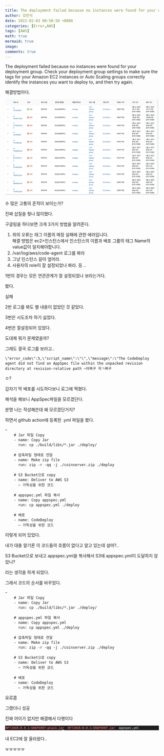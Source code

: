 ```yaml
---
title: The deployment failed because no instances were found for your deployment group. AWS 해결방법
author: 강민석
date: 2022-02-03 00:50:50 +0800
categories: [Error,AWS]
tags: [AWS]
math: true
mermaid: true
image: 
comments: true
---
```


The deployment failed because no instances were found for your deployment group. Check your deployment group settings to make sure the tags for your Amazon EC2 instances or Auto Scaling groups correctly identify the instances you want to deploy to, and then try again.

해결방법이다.

![](/assets/img/sample/aws/deploy.png)


수 많은 고통의 흔적이 보이는가?

진짜 삽질을 줫나 많이했다.

구글링을 하다보면 크게 3가지 방법을 알려준다.

1. 위의 오류는 태그 이름의 매칭 실패에 관한 에러입니다.  
해결 방법은 ec2>인스턴스에서 인스턴스의 이름과 배포 그룹의 태그 Name의 value값이 일치해야합니다.
2. /var/log/aws/code-agent 로그를 봐라
3. 그냥 인스턴스 갈아 엎어라.
4. 사용자의 role이 잘 설정되었나 봐라.
등 ..

1번의 경우는 모든 연관관계가 잘 설정되었나 보라는거다.

봤다.

실패

2번 로그를 봐도 별 내용이 없었던 것 같았다.

3번은 시도조차 하기 싫었다. 

4번은 잘설정되어 있었다.

도대체 뭐가 문제였을까?

그래도 결국 로그를 보라고..


```text
\"error_code\":5,\"script_name\":\"\",\"message\":\"The CodeDeploy agent did not find an AppSpec file within the unpacked revision directory at revision-relative path ~어쩌구 저ㄱ쩌구
```

ㅇ?

갑자기 막 배포를 시도하다보니 로그에 찍혔다.

해석을 해보니 AppSpec파일을 모르겠단다.

분명 나는 작성해쓴데 왜 모르겠단거지?

하면서 github action에 등록한 .yml 파일을 봤다.

```text
~
    # Jar 파일 Copy
    - name: Copy Jar
      run: cp ./build/libs/*.jar ./deploy/

    # 압축파일 형태로 전달
    - name: Make zip file
      run: zip -r -qq -j ./coinserver.zip ./deploy
      
    # S3 Bucket으로 copy
    - name: Deliver to AWS S3
      ~ 가독성을 위한 코드

    # appspec.yml 파일 복사
    - name: Copy appspec.yml
      run: cp appspec.yml ./deploy
      
    # 배포
    - name: CodeDeploy
      ~ 가독성을 위한 코드
```

이렇게 되어 있었다.

내가 대충 알기론 이 코드들의 흐름이 없다고 알고 있는데 설마?..

S3 Bucket으로 보내고 appspec.yml을 복사해서 S3에 appspec.yml이 도달하지 않았나?

라는 생각을 하게 되었다.

그래서 코드의 순서를 바꾸었다.

```text
~
    # Jar 파일 Copy
    - name: Copy Jar
      run: cp ./build/libs/*.jar ./deploy/

    # appspec.yml 파일 복사
    - name: Copy appspec.yml
      run: cp appspec.yml ./deploy

    # 압축파일 형태로 전달
    - name: Make zip file
      run: zip -r -qq -j ./coinserver.zip ./deploy
      
    # S3 Bucket으로 copy
    - name: Deliver to AWS S3
      ~ 가독성을 위한 코드
      
    # 배포
    - name: CodeDeploy
      ~ 가독성을 위한 코드
```

요로콤

그랬더니 성공

진짜 어이가 없지만 해결해서 다행이다 

![](/assets/img/sample/aws/result.png)

내 EC2에 잘 올라왔다..

ㅠㅠㅠㅠㅠ

